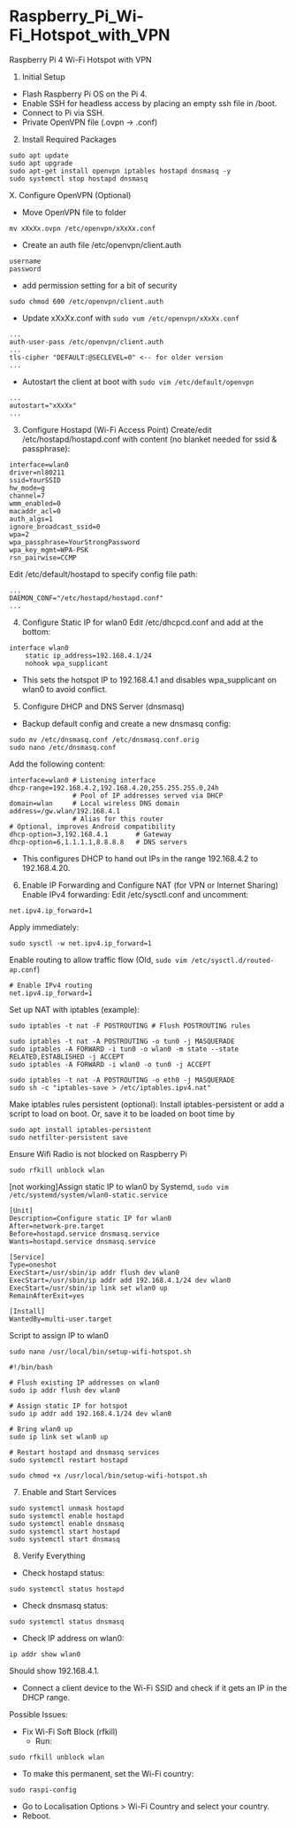 # Raspberry_Pi_Wi-Fi_Hotspot_with_VPN
Raspberry Pi 4 Wi-Fi Hotspot with VPN

1. Initial Setup

  - Flash Raspberry Pi OS on the Pi 4.
  - Enable SSH for headless access by placing an empty ssh file in /boot.
  - Connect to Pi via SSH.
  - Private OpenVPN file (.ovpn -> .conf)

2. Install Required Packages
```
sudo apt update
sudo apt upgrade
sudo apt-get install openvpn iptables hostapd dnsmasq -y
sudo systemctl stop hostapd dnsmasq
```
X. Configure OpenVPN (Optional)
- Move OpenVPN file to folder
```
mv xXxXx.ovpn /etc/openvpn/xXxXx.conf
```
- Create an auth file /etc/openvpn/client.auth
```
username
password
```
- add permission setting for a bit of security
```
sudo chmod 600 /etc/openvpn/client.auth
```
- Update xXxXx.conf with `sudo vum /etc/openvpn/xXxXx.conf`
```
...
auth-user-pass /etc/openvpn/client.auth
...
tls-cipher "DEFAULT:@SECLEVEL=0" <-- for older version
...
```
- Autostart the client at boot with `sudo vim /etc/default/openvpn`
```
...
autostart="xXxXx" 
...
```
3. Configure Hostapd (Wi-Fi Access Point)
Create/edit /etc/hostapd/hostapd.conf with content (no blanket needed for ssid & passphrase):
```
interface=wlan0
driver=nl80211
ssid=YourSSID
hw_mode=g
channel=7
wmm_enabled=0
macaddr_acl=0
auth_algs=1
ignore_broadcast_ssid=0
wpa=2
wpa_passphrase=YourStrongPassword
wpa_key_mgmt=WPA-PSK
rsn_pairwise=CCMP
```
Edit /etc/default/hostapd to specify config file path:
```
...
DAEMON_CONF="/etc/hostapd/hostapd.conf"
...
```
4. Configure Static IP for wlan0
Edit /etc/dhcpcd.conf and add at the bottom:
```
interface wlan0
    static ip_address=192.168.4.1/24
    nohook wpa_supplicant
```
  - This sets the hotspot IP to 192.168.4.1 and disables wpa_supplicant on wlan0 to avoid conflict.
5. Configure DHCP and DNS Server (dnsmasq)
  - Backup default config and create a new dnsmasq config:
```
sudo mv /etc/dnsmasq.conf /etc/dnsmasq.conf.orig
sudo nano /etc/dnsmasq.conf
```
Add the following content:
```
interface=wlan0 # Listening interface
dhcp-range=192.168.4.2,192.168.4.20,255.255.255.0,24h
                # Pool of IP addresses served via DHCP
domain=wlan     # Local wireless DNS domain
address=/gw.wlan/192.168.4.1
                # Alias for this router
# Optional, improves Android compatibility
dhcp-option=3,192.168.4.1       # Gateway
dhcp-option=6,1.1.1.1,8.8.8.8   # DNS servers

```
  - This configures DHCP to hand out IPs in the range 192.168.4.2 to 192.168.4.20.
6. Enable IP Forwarding and Configure NAT (for VPN or Internet Sharing)
Enable IPv4 forwarding:
Edit /etc/sysctl.conf and uncomment:
```
net.ipv4.ip_forward=1
```
Apply immediately:
```
sudo sysctl -w net.ipv4.ip_forward=1
```
Enable routing to allow traffic flow (Old, `sudo vim /etc/sysctl.d/routed-ap.conf`)
```
# Enable IPv4 routing
net.ipv4.ip_forward=1
```
Set up NAT with iptables (example):
```
sudo iptables -t nat -F POSTROUTING # Flush POSTROUTING rules

sudo iptables -t nat -A POSTROUTING -o tun0 -j MASQUERADE
sudo iptables -A FORWARD -i tun0 -o wlan0 -m state --state RELATED,ESTABLISHED -j ACCEPT
sudo iptables -A FORWARD -i wlan0 -o tun0 -j ACCEPT

sudo iptables -t nat -A POSTROUTING -o eth0 -j MASQUERADE
sudo sh -c "iptables-save > /etc/iptables.ipv4.nat"
```
Make iptables rules persistent (optional):
Install iptables-persistent or add a script to load on boot.
Or, save it to be loaded on boot time by
```
sudo apt install iptables-persistent
sudo netfilter-persistent save
```
Ensure Wifi Radio is not blocked on Raspberry Pi
```
sudo rfkill unblock wlan
```
[not working]Assign static IP to wlan0 by Systemd, `sudo vim /etc/systemd/system/wlan0-static.service`
```
[Unit]
Description=Configure static IP for wlan0
After=network-pre.target
Before=hostapd.service dnsmasq.service
Wants=hostapd.service dnsmasq.service

[Service]
Type=oneshot
ExecStart=/usr/sbin/ip addr flush dev wlan0
ExecStart=/usr/sbin/ip addr add 192.168.4.1/24 dev wlan0
ExecStart=/usr/sbin/ip link set wlan0 up
RemainAfterExit=yes

[Install]
WantedBy=multi-user.target
```
Script to assign IP to wlan0
```
sudo nano /usr/local/bin/setup-wifi-hotspot.sh
```
```
#!/bin/bash

# Flush existing IP addresses on wlan0
sudo ip addr flush dev wlan0

# Assign static IP for hotspot
sudo ip addr add 192.168.4.1/24 dev wlan0

# Bring wlan0 up
sudo ip link set wlan0 up

# Restart hostapd and dnsmasq services
sudo systemctl restart hostapd
```
```
sudo chmod +x /usr/local/bin/setup-wifi-hotspot.sh
```


7. Enable and Start Services
```
sudo systemctl unmask hostapd
sudo systemctl enable hostapd
sudo systemctl enable dnsmasq
sudo systemctl start hostapd
sudo systemctl start dnsmasq
```
8. Verify Everything
- Check hostapd status:
```
sudo systemctl status hostapd
```
- Check dnsmasq status:
```
sudo systemctl status dnsmasq
```
- Check IP address on wlan0:
```
ip addr show wlan0
```
Should show 192.168.4.1.
- Connect a client device to the Wi-Fi SSID and check if it gets an IP in the DHCP range.



Possible Issues:
- Fix Wi-Fi Soft Block (rfkill)
  - Run:
```
sudo rfkill unblock wlan

```
  - To make this permanent, set the Wi-Fi country:
```
sudo raspi-config
```
  - Go to Localisation Options > Wi-Fi Country and select your country.
  - Reboot.
